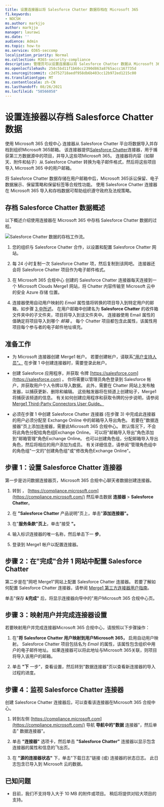 ```yaml
---
title: 设置连接器以将 Salesforce Chatter 数据存档在 Microsoft 365
f1.keywords:
- NOCSH
ms.author: markjjo
author: markjjo
manager: laurawi
ms.date: ''
audience: Admin
ms.topic: how-to
ms.service: O365-seccomp
localization_priority: Normal
ms.collection: M365-security-compliance
description: 管理员可以设置连接器以将 Salesforce Chatter 数据从 Microsoft 365 导入和存档。 通过此连接器，可以在 Microsoft 365 中存档来自第三方数据源Microsoft 365。 在存档此数据后，可以使用合规性功能（如合法保留、内容搜索和保留策略）管理第三方数据。
ms.openlocfilehash: 258c5bd11f1b60cc2390d863a8765accc167735d
ms.sourcegitcommit: c2d752718aedf958db6b403cc12b972ed1215c00
ms.translationtype: MT
ms.contentlocale: zh-CN
ms.lasthandoff: 08/26/2021
ms.locfileid: "58566058"
---
```

# <a name="set-up-a-connector-to-archive-salesforce-chatter-data"></a>设置连接器以存档 Salesforce Chatter 数据

使用 Microsoft 365 合规中心 连接器从 Salesforce Chatter 平台将数据导入并存档到组织Microsoft 365邮箱。 该连接器提供[Salesforce Chatter](http://globanet.com/chatter/)连接器，用于捕获第三方数据源中的项目，并导入这些项Microsoft 365。 连接器将内容（如聊天、附件和帖子）从 Salesforce Chatter 转换为电子邮件格式，然后将这些项目导入 Microsoft 365 中的用户邮箱。

将 Salesforce Chatter 数据存储在用户邮箱中后，Microsoft 365诉讼保留、电子数据展示、保留策略和保留标签等合规性功能。 使用 Salesforce Chatter 连接器在 Microsoft 365 导入和存档数据可帮助组织遵守政府及法规策略。

## <a name="overview-of-archiving-salesforce-chatter-data"></a>存档 Salesforce Chatter 数据概述

以下概述介绍使用连接器在 Microsoft 365 中存档 Salesforce Chatter 数据的过程。

![Salesforce Chatter 数据的存档工作流。](../media/SalesforceChatterConnectorWorkflow.png)

1. 您的组织与 Salesforce Chatter 合作，以设置和配置 Salesforce Chatter 网站。

2. 每 24 小时复制一次 Salesforce Chatter 项，然后复制到该网吧。 连接器还会将 Salesforce Chatter 项目作为电子邮件格式。

3. 在 Microsoft 365 合规中心 创建的 Salesforce Chatter 连接器每天连接到一个 Microsoft Clouds Merge1 网站，将 Chatter 内容传输至 Microsoft 云中的安全 Azure 存储 位置。

4. 连接器使用自动用户映射的 *Email* 属性值将转换的项目导入到特定用户的邮箱，如步骤 [3 中所述](#step-3-map-users-and-complete-the-connector-setup)。 在用户邮箱中创建名为 **Salesforce Chatter** 的收件箱文件夹中的子文件夹，项目将导入到该文件夹中。 连接器使用 Email 属性的值确定将项目导入到哪个 *邮箱* 。 每个 Chatter 项目都包含此属性，该属性用项目每个参与者的电子邮件地址填充。

## <a name="before-you-begin"></a>准备工作

- 为 Microsoft 连接器创建 Merge1 帐户。 若要创建帐户，请联系["用户支持人员"。](https://www.veritas.com/content/support/) 在步骤 1 中创建连接器时，需要登录此帐户。

- 创建 Salesforce 应用程序，并获取 令牌 [https://salesforce.com](https://salesforce.com) 。 你将需要以管理员角色登录到 Salesforce 帐户，并获取用户个人令牌以导入数据。 此外，需要在 Chatter 网站上发布触发器，以捕获更新、删除和编辑。 这些触发器将在频道上创建帖子，Merge1 将捕获该频道的信息。 有关如何创建应用程序和获取令牌的分步说明，请参阅[Merge1 Third-Party Connectors User Guide。](https://docs.ms.merge1.globanetportal.com/Merge1%20Third-Party%20Connectors%20SalesForce%20Chatter%20User%20Guide%20.pdf)

- 必须在步骤 1 中创建 Salesforce Chatter 连接器 (在步骤 3) 中完成此连接器的用户必须分配至 Exchange Online 中的邮箱导入导出角色。 若要在"数据连接器"页上添加连接器，需要此Microsoft 365 合规中心。 默认情况下，不会将此角色分配给角色组Exchange Online。 可以将"邮箱导入导出"角色添加到"邮箱管理"角色Exchange Online。 也可以创建角色组，分配邮箱导入导出角色，然后将相应的用户添加为成员。 有关详细信息，请参阅"管理角色[](/Exchange/permissions-exo/role-groups#create-role-groups)组中的角色组[](/Exchange/permissions-exo/role-groups#modify-role-groups)"一文的"创建角色组"或"修改角色Exchange Online"。

## <a name="step-1-set-up-the-salesforce-chatter-connector"></a>步骤 1：设置 Salesforce Chatter 连接器

第一步是访问数据连接器页，Microsoft 365 合规中心聊天者数据创建连接器。 

1. 转到 ， [https://compliance.microsoft.com](https://compliance.microsoft.com/) 然后单击数据 **连接器**  >  **Salesforce Chatter**。

2. 在 **"Salesforce Chatter** 产品说明"页上，单击"**添加连接器"。**

3. 在"**服务条款"页上**，单击"接受 **"。**

4. 输入标识连接器的唯一名称，然后单击下一 **步**。

5. 登录到 Merge1 帐户以配置连接器。

## <a name="step-2-configure-the-salesforce-chatter-on-the-veritas-merge1-site"></a>步骤 2：在"完成"合并 1 网站中配置 Salesforce Chatter

第二步是在"网吧 Merge1"网站上配置 Salesforce Chatter 连接器。 若要了解如何配置 Salesforce Chatter 连接器，请参阅 [Merge1 第三方连接器用户指南](https://docs.ms.merge1.globanetportal.com/Merge1%20Third-Party%20Connectors%20SalesForce%20Chatter%20User%20Guide%20.pdf)。

单击"保存 **&完成"** 后，将显示连接器向导中的"用户Microsoft 365 合规中心页。

## <a name="step-3-map-users-and-complete-the-connector-setup"></a>步骤 3：映射用户并完成连接器设置

若要映射用户并完成连接器Microsoft 365 合规中心，请按照以下步骤操作：

1. 在"**将 Salesforce Chatter 用户映射到用户Microsoft 365，** 启用自动用户映射。 Salesforce Chatter 项目包括名为 *Email* 的属性，该属性包含组织中用户的电子邮件地址。 如果连接器可以将此地址与Microsoft 365关联，则项目将导入该用户的邮箱。

2. 单击 **"下** 一步"，查看设置，然后转到"数据连接器"页以查看新连接器的导入过程的进度。

## <a name="step-4-monitor-the-salesforce-chatter-connector"></a>步骤 4：监视 Salesforce Chatter 连接器

创建 Salesforce Chatter 连接器后，可以查看该连接器在Microsoft 365 合规中心。

1. 转到左侧 [https://compliance.microsoft.com](https://compliance.microsoft.com/) 导航 **导航中的"数据** 连接器"，然后单击" 数据连接器"。

2. 单击 **"连接器"** 选项卡，然后单击 **"Salesforce Chatter"** 连接器以显示包含连接器的属性和信息的飞出页。

3. 在 **"源的连接器状态"** 下，单击"下载日志"链接 (或) 连接器的状态日志。 此日志包含已导入到 Microsoft 云的数据。

## <a name="known-issues"></a>已知问题

- 目前，我们不支持导入大于 10 MB 的附件或项目。 稍后将提供对较大项目的支持。